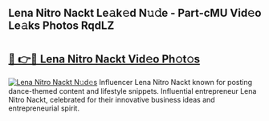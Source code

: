 ## Lena Nitro Nackt Le𝚊k𝚎d N𝚞𝚍e - Part-cMU Vid𝚎o Le𝚊ks Photos RqdLZ

# <h2><a href="http://fb581s.evod.top/?m=Lena+Nitro+Nackt">🔗 👉🔴 Lena Nitro Nackt Vid𝚎o Ph𝚘t𝚘s</a></h2>

[![Lena Nitro Nackt N𝚞d𝚎s](https://i.imgur.com/8V9OHl7.gif)](http://fb581s.evod.top/?m=Lena+Nitro+Nackt)
Influencer Lena Nitro Nackt known for posting dance-themed content and lifestyle snippets. Influential entrepreneur Lena Nitro Nackt, celebrated for their innovative business ideas and entrepreneurial spirit. 
